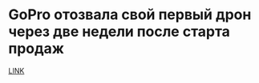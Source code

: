 # GoPro отозвала свой первый дрон через две недели после старта продаж



[LINK](https://varlamov.ru/2063699.html)